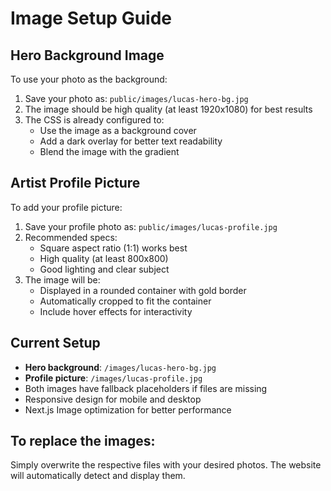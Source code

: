 # Image Setup Guide

## Hero Background Image
To use your photo as the background:

1. Save your photo as: `public/images/lucas-hero-bg.jpg`
2. The image should be high quality (at least 1920x1080) for best results
3. The CSS is already configured to:
   - Use the image as a background cover
   - Add a dark overlay for better text readability
   - Blend the image with the gradient

## Artist Profile Picture
To add your profile picture:

1. Save your profile photo as: `public/images/lucas-profile.jpg`
2. Recommended specs:
   - Square aspect ratio (1:1) works best
   - High quality (at least 800x800)
   - Good lighting and clear subject
3. The image will be:
   - Displayed in a rounded container with gold border
   - Automatically cropped to fit the container
   - Include hover effects for interactivity

## Current Setup
- **Hero background**: `/images/lucas-hero-bg.jpg`
- **Profile picture**: `/images/lucas-profile.jpg`
- Both images have fallback placeholders if files are missing
- Responsive design for mobile and desktop
- Next.js Image optimization for better performance

## To replace the images:
Simply overwrite the respective files with your desired photos. The website will automatically detect and display them.
